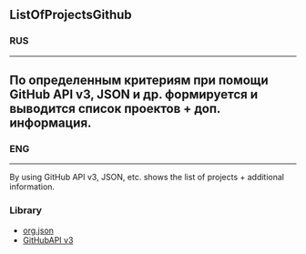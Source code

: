  ListOfProjectsGithub
------------
### RUS
------------
По определенным критериям при помощи GitHub API v3, JSON и др. формируется и выводится список проектов + доп. информация.
------------
### ENG 
------------
 By using GitHub API v3, JSON, etc. shows the list of projects + additional information.

### Library
* [org.json](http://stleary.github.io/JSON-java/)
* [GitHubAPI v3](https://developer.github.com/v3/)
